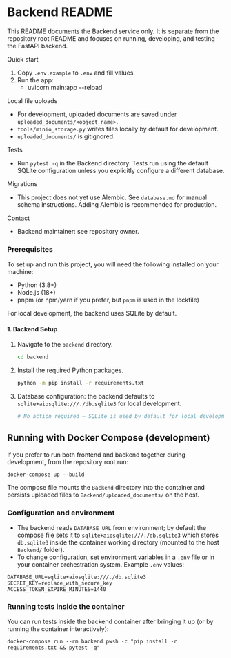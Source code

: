 # Backend README

This README documents the Backend service only. It is separate from the repository root README and focuses on running, developing, and testing the FastAPI backend.

Quick start
1. Copy `.env.example` to `.env` and fill values.
2. Run the app:
   - uvicorn main:app --reload

Local file uploads
- For development, uploaded documents are saved under `uploaded_documents/<object_name>`.
- `tools/minio_storage.py` writes files locally by default for development.
- `uploaded_documents/` is gitignored.

Tests
- Run `pytest -q` in the Backend directory. Tests run using the default SQLite configuration unless you explicitly configure a different database.

Migrations
- This project does not yet use Alembic. See `database.md` for manual schema instructions. Adding Alembic is recommended for production.

Contact
- Backend maintainer: see repository owner.

### Prerequisites

To set up and run this project, you will need the following installed on your machine:

  * Python (3.8+)
  * Node.js (18+)
  * pnpm (or npm/yarn if you prefer, but `pnpm` is used in the lockfile)

For local development, the backend uses SQLite by default.

#### 1. Backend Setup

1.  Navigate to the `backend` directory.
    ```sh
    cd backend
    ```
2.  Install the required Python packages.
    ```sh
    python -m pip install -r requirements.txt
    ```
3.  Database configuration: the backend defaults to `sqlite+aiosqlite:///./db.sqlite3` for local development.
    ```sh
    # No action required — SQLite is used by default for local development
    ```

## Running with Docker Compose (development)

If you prefer to run both frontend and backend together during development, from the repository root run:

```pwsh
docker-compose up --build
```

The compose file mounts the `Backend` directory into the container and persists uploaded files to `Backend/uploaded_documents/` on the host.

### Configuration and environment

- The backend reads `DATABASE_URL` from environment; by default the compose file sets it to `sqlite+aiosqlite:///./db.sqlite3` which stores `db.sqlite3` inside the container working directory (mounted to the host `Backend/` folder).
- To change configuration, set environment variables in a `.env` file or in your container orchestration system. Example `.env` values:

```
DATABASE_URL=sqlite+aiosqlite:///./db.sqlite3
SECRET_KEY=replace_with_secure_key
ACCESS_TOKEN_EXPIRE_MINUTES=1440
```

### Running tests inside the container

You can run tests inside the backend container after bringing it up (or by running the container interactively):

```pwsh
docker-compose run --rm backend pwsh -c "pip install -r requirements.txt && pytest -q"
```
